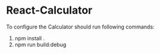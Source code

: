 # React-Calculator

To configure the Calculator should run following commands:
1. npm install .
2. npm run build:debug

